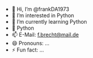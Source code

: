 - 👋 Hi, I’m @frankDA1973
- 👀 I’m interested in Python
- 🌱 I’m currently learning Python
- 💞️ Python
- 📫 E-Mail: f.brecht@mail.de
- 😄 Pronouns: ...
- ⚡ Fun fact: ...

<!---
frankDA1973/frankDA1973 is a ✨ special ✨ repository because its `README.md` (this file) appears on your GitHub profile.
You can click the Preview link to take a look at your changes.
--->
